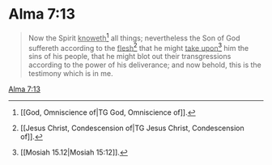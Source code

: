 # Alma 7:13

> Now the Spirit <u>knoweth</u>[^a] all things; nevertheless the Son of God suffereth according to the <u>flesh</u>[^b] that he might <u>take upon</u>[^c] him the sins of his people, that he might blot out their transgressions according to the power of his deliverance; and now behold, this is the testimony which is in me.

[Alma 7:13](https://www.churchofjesuschrist.org/study/scriptures/bofm/alma/7?lang=eng&id=p13#p13)


[^a]: [[God, Omniscience of|TG God, Omniscience of]].  
[^b]: [[Jesus Christ, Condescension of|TG Jesus Christ, Condescension of]].  
[^c]: [[Mosiah 15.12|Mosiah 15:12]].  
